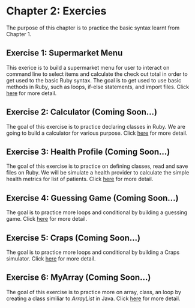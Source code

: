 # Chapter 2: Exercies
The purpose of this chapter is to practice the basic syntax learnt from Chapter 1.

## Exercise 1: Supermarket Menu
This exerice is to build a supermarket menu for user to interact on command line to select items and calculate the check out total in order to get used to the basic Ruby syntax. The goal is to get used to use basic methods in Ruby, such as loops, if-else statements, and import files. Click <a href="https://github.com/jacquessham/ruby_basic/tree/main/ch2/ex1_supermarket">here</a> for more detail.

## Exercise 2: Calculator (Coming Soon...)
The goal of this exercise is to practice declaring classes in Ruby. We are going to build a calculator for various purpose. Click <a href="https://github.com/jacquessham/ruby_basic/tree/main/ch2/ex2_calculator">here</a> for more detail.

## Exercise 3: Health Profile (Coming Soon...)
The goal of this exercise is to practice on defining classes, read and save files on Ruby. We will be simulate a health provider to calculate the simple health metrics for list of patients. Click <a href="https://github.com/jacquessham/ruby_basic/tree/main/ch2/ex3_healthprofile">here</a> for more detail.

## Exercise 4: Guessing Game (Coming Soon...)
The goal is to practice more loops and conditional by building a guessing game. Click <a href="https://github.com/jacquessham/ruby_basic/tree/main/ch2/ex4_guessing">here</a> for more detail.

## Exercise 5: Craps (Coming Soon...)
The goal is to practice more loops and conditional by building a Craps simulator. Click <a href="https://github.com/jacquessham/ruby_basic/tree/main/ch2/ex5_craps">here</a> for more detail.

## Exercise 6: MyArray (Coming Soon...)
The goal of this exercise is to practice more on array, class, an loop by creating a class similiar to <i>ArrayList</i> in Java. Click <a href="https://github.com/jacquessham/ruby_basic/tree/main/ch2/ex6_myarray">here</a> for more detail.
